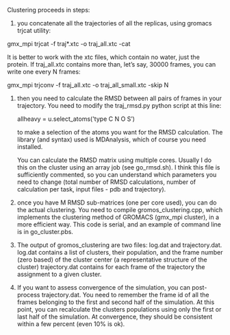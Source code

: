 Clustering proceeds in steps:

1) you concatenate all the trajectories of all the replicas, using gromacs trjcat utility:

gmx_mpi trjcat -f traj*.xtc -o traj_all.xtc -cat 

It is better to work with the xtc files, which contain no water, just the protein.
If traj_all.xtc contains more than, let’s say, 30000 frames, you can write one every N frames:

gmx_mpi trjconv -f traj_all.xtc -o traj_all_small.xtc -skip N

1) then you need to calculate the RMSD between all pairs of frames in your trajectory.
    You need to modify the traj_rmsd.py python script at this line:

    allheavy = u.select_atoms('type C N O S’)

    to make a selection of the atoms you want for the RMSD calculation.
    The library (and syntax) used is MDAnalysis, which of course you need installed.

    You can calculate the RMSD matrix using multiple cores.
    Usually I do this on the cluster using an array job (see go_rmsd.sh).
    I think this file is sufficiently commented, so you can understand which parameters you need
    to change (total number of RMSD calculations, number of calculation per task, input files - pdb and trajectory).

2) once you have M RMSD sub-matrices (one per core used), you can do the actual clustering.
    You need to compile gromos_clustering.cpp, which implements the clustering method of GROMACS (gmx_mpi cluster), in a more efficient way.
    This code is serial, and an example of command line is in go_cluster.pbs. 

3) The output of gromos_clustering are two files: log.dat and trajectory.dat.
     log.dat contains a list of clusters, their population, and the frame number (zero based) of the cluster center
    (a representative structure of the cluster)
    trajectory.dat contains for each frame of the trajectory the assignment to a given cluster.

4) If you want to assess convergence of the simulation, you can post-process trajectory.dat.
    You need to remember the frame id of all the frames belonging to the first and second half of the simulation.
    At this point, you can recalculate the clusters populations using only the first or last half of the simulation.
    At convergence, they should be consistent within a few percent (even 10% is ok).
